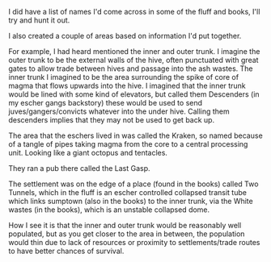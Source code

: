 I did have a list of names I'd come across in some of the fluff and books, I'll try and hunt it out.

I also created a couple of areas based on information I'd put together.

For example, I had heard mentioned the inner and outer trunk. I imagine the outer trunk to be the external walls of the hive, often punctuated with great gates to allow trade  between hives and passage into the ash wastes. The inner trunk I imagined to be the area surrounding the spike of core of magma that flows upwards into the hive. I imagined that the inner trunk would be lined with some kind of elevators, but called them Descenders (in my escher gangs backstory) these would be used to send juves/gangers/convicts whatever into the under hive. Calling them descenders implies that they may not be used to get back up.

The area that the eschers lived in was called the Kraken, so named because of a tangle of pipes taking magma from the core to a central processing unit. Looking like a giant octopus and tentacles.

They ran a pub there called the Last Gasp.

The settlement was on the edge of a place (found in the books) called Two Tunnels, which in the fluff is an escher controlled collapsed transit tube which links sumptown (also in the books) to the inner trunk, via the White wastes (in the books), which is an unstable collapsed dome.

How I see it is that the inner and outer trunk would be reasonably well populated, but as you get closer to the area in between, the population would thin due to lack of resources or proximity to settlements/trade routes to have better chances of survival.
